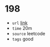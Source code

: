 # 198
- `url` [link](https://leetcode.com/problems/house-robber/?envType=daily-question&envId=2024-01-21)
- `time` 20m
- `source` leetcode
- `tags` good